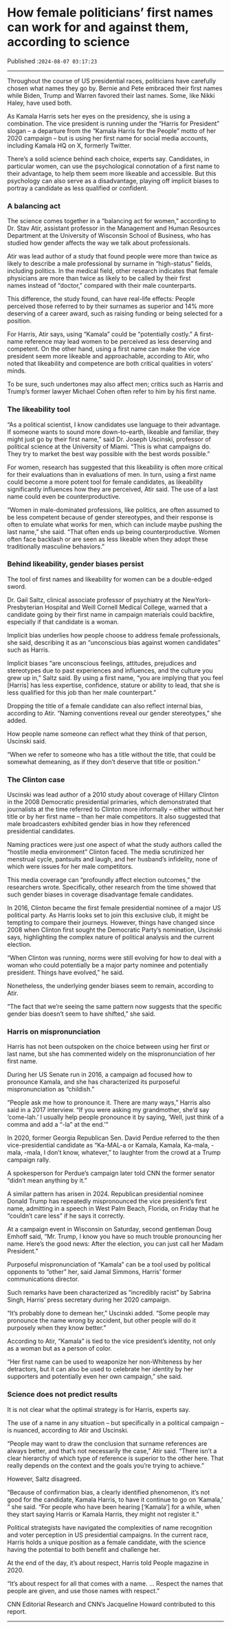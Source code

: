 # How female politicians’ first names can work for and against them, according to science

Published :`2024-08-07 03:17:23`

---

Throughout the course of US presidential races, politicians have carefully chosen what names they go by. Bernie and Pete embraced their first names while Biden, Trump and Warren favored their last names. Some, like Nikki Haley, have used both.

As Kamala Harris sets her eyes on the presidency, she is using a combination. The vice president is running under the “Harris for President” slogan – a departure from the “Kamala Harris for the People” motto of her 2020 campaign – but is using her first name for social media accounts, including Kamala HQ on X, formerly Twitter.

There’s a solid science behind each choice, experts say. Candidates, in particular women, can use the psychological connotation of a first name to their advantage, to help them seem more likeable and accessible. But this psychology can also serve as a disadvantage, playing off implicit biases to portray a candidate as less qualified or confident.

### A balancing act

The science comes together in a “balancing act for women,” according to Dr. Stav Atir, assistant professor in the Management and Human Resources Department at the University of Wisconsin School of Business, who has studied how gender affects the way we talk about professionals.

Atir was lead author of a study that found people were more than twice as likely to describe a male professional by surname in “high-status” fields, including politics. In the medical field, other research indicates that female physicians are more than twice as likely to be called by their first names instead of “doctor,” compared with their male counterparts.

This difference, the study found, can have real-life effects: People perceived those referred to by their surnames as superior and 14% more deserving of a career award, such as raising funding or being selected for a position.

For Harris, Atir says, using “Kamala” could be “potentially costly.” A first-name reference may lead women to be perceived as less deserving and competent. On the other hand, using a first name can make the vice president seem more likeable and approachable, according to Atir, who noted that likeability and competence are both critical qualities in voters’ minds.

To be sure, such undertones may also affect men; critics such as Harris and Trump’s former lawyer Michael Cohen often refer to him by his first name.

### The likeability tool

“As a political scientist, I know candidates use language to their advantage. If someone wants to sound more down-to-earth, likeable and familiar, they might just go by their first name,” said Dr. Joseph Uscinski, professor of political science at the University of Miami. “This is what campaigns do. They try to market the best way possible with the best words possible.”

For women, research has suggested that this likeability is often more critical for their evaluations than in evaluations of men. In turn, using a first name could become a more potent tool for female candidates, as likeability significantly influences how they are perceived, Atir said. The use of a last name could even be counterproductive.

“Women in male-dominated professions, like politics, are often assumed to be less competent because of gender stereotypes, and their response is often to emulate what works for men, which can include maybe pushing the last name,” she said. “That often ends up being counterproductive. Women often face backlash or are seen as less likeable when they adopt these traditionally masculine behaviors.”

### Behind likeability, gender biases persist

The tool of first names and likeability for women can be a double-edged sword.

Dr. Gail Saltz, clinical associate professor of psychiatry at the NewYork-Presbyterian Hospital and Weill Cornell Medical College, warned that a candidate going by their first name in campaign materials could backfire, especially if that candidate is a woman.

Implicit bias underlies how people choose to address female professionals, she said, describing it as an “unconscious bias against women candidates” such as Harris.

Implicit biases “are unconscious feelings, attitudes, prejudices and stereotypes due to past experiences and influences, and the culture you grew up in,” Saltz said. By using a first name, “you are implying that you feel [Harris] has less expertise, confidence, stature or ability to lead, that she is less qualified for this job than her male counterpart.”

Dropping the title of a female candidate can also reflect internal bias, according to Atir. “Naming conventions reveal our gender stereotypes,” she added.

How people name someone can reflect what they think of that person, Uscinski said.

“When we refer to someone who has a title without the title, that could be somewhat demeaning, as if they don’t deserve that title or position.”

### The Clinton case

Uscinski was lead author of a 2010 study about coverage of Hillary Clinton in the 2008 Democratic presidential primaries, which demonstrated that journalists at the time referred to Clinton more informally – either without her title or by her first name – than her male competitors. It also suggested that male broadcasters exhibited gender bias in how they referenced presidential candidates.

Naming practices were just one aspect of what the study authors called the “hostile media environment” Clinton faced. The media scrutinized her menstrual cycle, pantsuits and laugh, and her husband’s infidelity, none of which were issues for her male competitors.

This media coverage can “profoundly affect election outcomes,” the researchers wrote. Specifically, other research from the time showed that such gender biases in coverage disadvantage female candidates.

In 2016, Clinton became the first female presidential nominee of a major US political party. As Harris looks set to join this exclusive club, it might be tempting to compare their journeys. However, things have changed since 2008 when Clinton first sought the Democratic Party’s nomination, Uscinski says, highlighting the complex nature of political analysis and the current election.

“When Clinton was running, norms were still evolving for how to deal with a woman who could potentially be a major party nominee and potentially president. Things have evolved,” he said.

Nonetheless, the underlying gender biases seem to remain, according to Atir.

“The fact that we’re seeing the same pattern now suggests that the specific gender bias doesn’t seem to have shifted,” she said.

### Harris on mispronunciation

Harris has not been outspoken on the choice between using her first or last name, but she has commented widely on the mispronunciation of her first name.

During her US Senate run in 2016, a campaign ad focused how to pronounce Kamala, and she has characterized its purposeful mispronunciation as “childish.”

“People ask me how to pronounce it. There are many ways,” Harris also said in a 2017 interview. “If you were asking my grandmother, she’d say ‘come-lah.’ I usually help people pronounce it by saying, ‘Well, just think of a comma and add a “-la” at the end.’”

In 2020, former Georgia Republican Sen. David Perdue referred to the then vice-presidential candidate as “Ka-MAL-a or Kamala, Kamala, Ka-mala, -mala, -mala, I don’t know, whatever,” to laughter from the crowd at a Trump campaign rally.

A spokesperson for Perdue’s campaign later told CNN the former senator “didn’t mean anything by it.”

A similar pattern has arisen in 2024. Republican presidential nominee Donald Trump has repeatedly mispronounced the vice president’s first name, admitting in a speech in West Palm Beach, Florida, on Friday that he “couldn’t care less” if he says it correctly.

At a campaign event in Wisconsin on Saturday, second gentleman Doug Emhoff said, “Mr. Trump, I know you have so much trouble pronouncing her name. Here’s the good news: After the election, you can just call her Madam President.”

Purposeful mispronunciation of “Kamala” can be a tool used by political opponents to “other” her, said Jamal Simmons, Harris’ former communications director.

Such remarks have been characterized as “incredibly racist” by Sabrina Singh, Harris’ press secretary during her 2020 campaign.

“It’s probably done to demean her,” Uscinski added. “Some people may pronounce the name wrong by accident, but other people will do it purposely when they know better.”

According to Atir, “Kamala” is tied to the vice president’s identity, not only as a woman but as a person of color.

“Her first name can be used to weaponize her non-Whiteness by her detractors, but it can also be used to celebrate her identity by her supporters and potentially even her own campaign,” she said.

### Science does not predict results

It is not clear what the optimal strategy is for Harris, experts say.

The use of a name in any situation – but specifically in a political campaign – is nuanced, according to Atir and Uscinski.

“People may want to draw the conclusion that surname references are always better, and that’s not necessarily the case,” Atir said. “There isn’t a clear hierarchy of which type of reference is superior to the other here. That really depends on the context and the goals you’re trying to achieve.”

However, Saltz disagreed.

“Because of confirmation bias, a clearly identified phenomenon, it’s not good for the candidate, Kamala Harris, to have it continue to go on ‘Kamala,’ ” she said. “For people who have been hearing [‘Kamala’] for a while, when they start saying Harris or Kamala Harris, they might not register it.”

Political strategists have navigated the complexities of name recognition and voter perception in US presidential campaigns. In the current race, Harris holds a unique position as a female candidate, with the science having the potential to both benefit and challenge her.

At the end of the day, it’s about respect, Harris told People magazine in 2020.

“It’s about respect for all that comes with a name. … Respect the names that people are given, and use those names with respect.”

CNN Editorial Research and CNN’s Jacqueline Howard contributed to this report.

---

